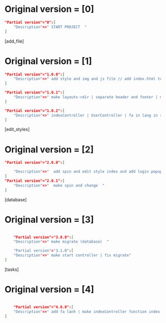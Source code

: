 # Original version = [0]
```json
"Partial version"="0":[
    "Description"=>" START PROJECT  " 
]
```

[add_file]
# Original version = [1]
```json
"Partial version"="1.0.0":[
    "Description"=>" add style and img and js file // add index.html to view  " 
]

"Partial version"="1.0.1":[
    "Description"=>" make layouts->dir | separate header and footer | make index , register and login  " 
]

"Partial version"="1.0.2":[
    "Description"=>" indexController | UserController | fa in lang in resources |   " 
]
```
[edit_styles]
# Original version = [2]
```json
"Partial version"="2.0.0":[

    "Description"=>"  add spin and edit style index and add login popup "
]
"Partial version"="2.0.1":[
    "Description"=>"  make spin and change  "
]
```
[database]
# Original version = [3]
```json

    "Partial version"="3.0.0":[
    "Description"=>" make migrate (database)  "

    "Partial version"="3.1.0":[
    "Description"=>" make start controller | fix migrate"
]
```

[tasks]
# Original version = [4]
```json

    "Partial version"="4.0.0":[
    "Description"=>" add fa lanh | make indexController function index | make register (login and signin) "
]


